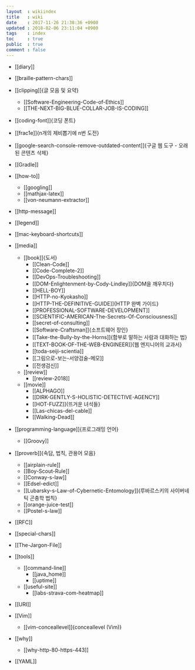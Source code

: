 ```yaml
---
layout  : wikiindex
title   : wiki
date    : 2017-11-26 21:38:36 +0900
updated : 2018-02-06 23:11:04 +0900
tags    : index
toc     : true
public  : true
comment : false
---
```


* [[diary]]

* [[braille-pattern-chars]]
* [[clipping]]{글 모음 및 요약}
    * [[Software-Engineering-Code-of-Ethics]]
    * [[THE-NEXT-BIG-BLUE-COLLAR-JOB-IS-CODING]]
* [[coding-font]]{코딩 폰트}
* [[frac1e]]{n개의 제비뽑기에 n번 도전}
* [[google-search-console-remove-outdated-content]]{구글 웹 도구 - 오래된 콘텐츠 삭제}
* [[Gradle]]
* [[how-to]]
    * [[googling]]
    * [[mathjax-latex]]
    * [[von-neumann-extractor]]
* [[http-message]]
* [[legend]]
* [[mac-keyboard-shortcuts]]
* [[media]]
    * [[book]]{도서}
        * [[Clean-Code]]
        * [[Code-Complete-2]]
        * [[DevOps-Troubleshooting]]
        * [[DOM-Enlightenment-by-Cody-Lindley]]{DOM을 깨우치다}
        * [[HELL-BOY]]
        * [[HTTP-no-Kyokasho]]
        * [[HTTP-THE-DEFINITIVE-GUIDE]]{HTTP 완벽 가이드}
        * [[PROFESSIONAL-SOFTWARE-DEVELOPMENT]]
        * [[SCIENTIFIC-AMERICAN-The-Secrets-Of-Consciousness]]
        * [[secret-of-consulting]]
        * [[Software-Craftsman]]{소프트웨어 장인}
        * [[Take-the-Bully-by-the-Horns]]{함부로 말하는 사람과 대화하는 법}
        * [[TEXT-BOOK-OF-THE-WEB-ENGINEER]]{웹 엔지니어의 교과서}
        * [[toda-seiji-scientia]]
        * [[그림으로-보는-서양검술-메모]]
        * [[전생검신]]
    * [[review]]
        * [[review-2018]]
    * [[movie]]
        * [[ALPHAGO]]
        * [[DIRK-GENTLY-S-HOLISTIC-DETECTIVE-AGENCY]]
        * [[HOT-FUZZ]]{뜨거운 녀석들}
        * [[Las-chicas-del-cable]]
        * [[Walking-Dead]]
* [[programming-language]]{프로그래밍 언어}
    * [[Groovy]]
* [[proverb]]{속담, 법칙, 관용어 모음}
    * [[airplain-rule]]
    * [[Boy-Scout-Rule]]
    * [[Conway-s-law]]
    * [[Edsel-edict]]
    * [[Lubarsky-s-Law-of-Cybernetic-Entomology]]{루바르스키의 사이버네틱 곤충학 법칙}
    * [[orange-juice-test]]
    * [[Postel-s-law]]
* [[RFC]]
* [[special-chars]]
* [[The-Jargon-File]]
* [[tools]]
    * [[command-line]]
        * [[java_home]]
        * [[uptime]]
    * [[useful-site]]
        * [[labs-strava-com-heatmap]]
* [[URI]]
* [[Vim]]
    * [[vim-conceallevel]]{conceallevel (Vim)}
* [[why]]
    * [[why-http-80-https-443]]
* [[YAML]]
